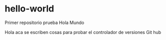 # hello-world
Primer repositorio prueba Hola Mundo

Hola aca se escriben cosas para probar el controlador de versiones Git hub

